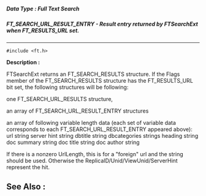 ##### Data Type : Full Text Search
##### FT_SEARCH_URL_RESULT_ENTRY - Result entry returned by FTSearchExt when FT_RESULTS_URL set.
---
```
#include <ft.h>
```
**Description :**

FTSearchExt returns an FT_SEARCH_RESULTS structure.  If the Flags member of the
FT_SEARCH_RESULTS structure has the FT_RESULTS_URL bit set, the following 
structures will
be following:

one FT_SEARCH_URL_RESULTS structure,

an array of FT_SEARCH_URL_RESULT_ENTRY structures 

an array of following variable length data (each set of variable data 
corresponds to each FT_SEARCH_URL_RESULT_ENTRY appeared above):
url string
server hint string
dbtitle string
dbcategories strings
heading string
doc summary string
doc title string
doc author string


If there is a nonzero UrlLength, this is for a "foreign" url and the string 
should be used.  Otherwise the ReplicaID/Unid/ViewUnid/ServerHint represent the 
hit.

**See Also :**
---
